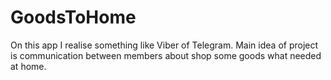# GoodsToHome

On this app I realise something like Viber of Telegram. 
Main idea of project is communication between members about shop some goods what needed at home.
